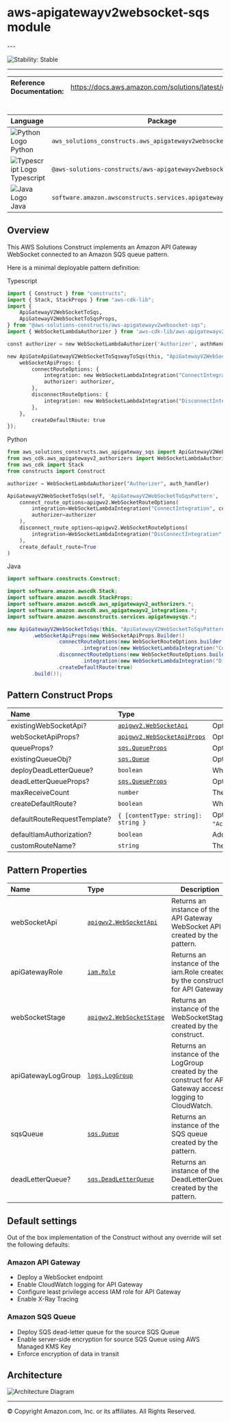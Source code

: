 # aws-apigatewayv2websocket-sqs module

<!--BEGIN STABILITY BANNER-->---


![Stability: Stable](https://img.shields.io/badge/cfn--resources-stable-success.svg?style=for-the-badge)

---
<!--END STABILITY BANNER-->

| **Reference Documentation**:| <span style="font-weight: normal">https://docs.aws.amazon.com/solutions/latest/constructs/</span>|
|:-------------|:-------------|

<div style="height:8px"></div>

| **Language**     | **Package**        |
|:-------------|-----------------|
|![Python Logo](https://docs.aws.amazon.com/cdk/api/latest/img/python32.png) Python|`aws_solutions_constructs.aws_apigatewayv2websocket_sqs`|
|![Typescript Logo](https://docs.aws.amazon.com/cdk/api/latest/img/typescript32.png) Typescript|`@aws-solutions-constructs/aws-apigatewayv2websocket-sqs`|
|![Java Logo](https://docs.aws.amazon.com/cdk/api/latest/img/java32.png) Java|`software.amazon.awsconstructs.services.apigatewayv2websocketsqs`|

## Overview

This AWS Solutions Construct implements an Amazon API Gateway WebSocket connected to an Amazon SQS queue pattern.

Here is a minimal deployable pattern definition:

Typescript

```python
import { Construct } from "constructs";
import { Stack, StackProps } from "aws-cdk-lib";
import {
	ApiGatewayV2WebSocketToSqs,
	ApiGatewayV2WebSocketToSqsProps,
} from "@aws-solutions-constructs/aws-apigatewayv2websocket-sqs";
import { WebSocketLambdaAuthorizer } from 'aws-cdk-lib/aws-apigatewayv2-authorizers';

const authorizer = new WebSocketLambdaAuthorizer('Authorizer', authHandler);

new ApiGateApiGatewayV2WebSocketToSqswayToSqs(this, "ApiGatewayV2WebSocketToSqsPattern", {
	webSocketApiProps: {
		connectRouteOptions: {
			integration: new WebSocketLambdaIntegration("ConnectIntegration", connectLambda),
			authorizer: authorizer,
		},
		disconnectRouteOptions: {
			integration: new WebSocketLambdaIntegration("DisconnectIntegration", disconnectLambda),
		},
	},
        createDefaultRoute: true
});
```

Python

```python
from aws_solutions_constructs.aws_apigateway_sqs import ApiGatewayV2WebSocketToSqs
from aws_cdk.aws_apigatewayv2_authorizers import WebSocketLambdaAuthorizer
from aws_cdk import Stack
from constructs import Construct

authorizer = WebSocketLambdaAuthorizer("Authorizer", auth_handler)

ApiGatewayV2WebSocketToSqs(self, 'ApiGatewayV2WebSocketToSqsPattern',
    connect_route_options=apigwv2.WebSocketRouteOptions(
        integration=WebSocketLambdaIntegration("ConnectIntegration", connect_lambda),
        authorizer=authorizer
    ),
    disconnect_route_options=apigwv2.WebSocketRouteOptions(
        integration=WebSocketLambdaIntegration("DisConnectIntegration", disconnect_lambda),
    ),
    create_default_route=True
)
```

Java

```java
import software.constructs.Construct;

import software.amazon.awscdk.Stack;
import software.amazon.awscdk.StackProps;
import software.amazon.awscdk.aws_apigatewayv2_authorizers.*;
import software.amazon.awscdk.aws_apigatewayv2_integrations.*;
import software.amazon.awsconstructs.services.apigatewaysqs.*;

new ApiGatewayV2WebSocketToSqs(this, "ApiGatewayV2WebSocketToSqsPattern", new ApiGatewayV2WebSocketToSqsProps.Builder()
        .webSocketApiProps(new WebSocketApiProps.Builder()
                .connectRouteOptions(new WebSocketRouteOptions.builder()
                        .integration(new WebSocketLambdaIntegration("ConnectIntegration", connect_lambda)))
                .disconnectRouteOptions(new WebSocketRouteOptions.builder()
                        .integration(new WebSocketLambdaIntegration("DisConnectIntegration", disconnect_lambda)))
                .createDefaultRoute(true)
        .build());
```

## Pattern Construct Props

| **Name**     | **Type**        | **Description** |
|:-------------|:----------------|-----------------|
|existingWebSocketApi?|[`apigwv2.WebSocketApi`](https://docs.aws.amazon.com/cdk/api/v2/docs/aws-cdk-lib.aws_apigatewayv2.WebSocketApi.html)|Optional API Gateway WebSocket instance. Providing both existingWebSocketApi and webSocketApiProps will cause an error.|
|webSocketApiProps?|[`apigwv2.WebSocketApiProps`](https://docs.aws.amazon.com/cdk/api/v2/docs/aws-cdk-lib.aws_apigatewayv2.WebSocketApiProps.html)|Optional user-provided props to override the default props for the API Gateway. Providing both existingWebSocketApi and webSocketApiProps will cause an error.|
|queueProps?|[`sqs.QueueProps`](https://docs.aws.amazon.com/cdk/api/v2/docs/aws-cdk-lib.aws_sqs.QueueProps.html)|Optional user-provided props to override the default props for the queue. Providing both existingQueueObj and queueProps will cause an error.|
|existingQueueObj?|[`sqs.Queue`](https://docs.aws.amazon.com/cdk/api/v2/docs/aws-cdk-lib.aws_sqs.Queue.html)|Optional existing instance of SQS Queue. Providing both existingQueueObj and queueProps will cause an error.|
|deployDeadLetterQueue?|`boolean`|Whether to deploy a secondary queue to be used as a dead letter queue. Defaults to `true`.|
|deadLetterQueueProps?|[`sqs.QueueProps`](https://docs.aws.amazon.com/cdk/api/v2/docs/aws-cdk-lib.aws_sqs.QueueProps.html)|Optional properties to use for creating dead letter queue. Note that if you are creating a FIFO Queue, the dead letter queue should also be FIFO.|
|maxReceiveCount|`number`|The number of times a message can be unsuccessfully dequeued before being moved to the dead-letter queue.|
|createDefaultRoute?|`boolean`|Whether to create a default route. At least one of createDefaultRoute or customRouteName must be provided. If set to true, then it will use the value supplied with `defaultRouteRequestTemplate`.|
|defaultRouteRequestTemplate?|`{ [contentType: string]: string }`|Optional user provided API Gateway Request Template for the default route and/ or customRoute (if customRouteName is provided). This property will only be used if createDefaultRoute is `true`. If createDefaultRoute is `true` and this property is not provided, the construct will create the default route with the following VTL mapping `"Action=SendMessage&MessageGroupId=$input.path('$.MessageGroupId')&MessageDeduplicationId=$context.requestId&MessageAttribute.1.Name=connectionId&MessageAttribute.1.Value.StringValue=$context.connectionId&MessageAttribute.1.Value.DataType=String&MessageAttribute.2.Name=requestId&MessageAttribute.2.Value.StringValue=$context.requestId&MessageAttribute.2.Value.DataType=String&MessageBody=$util.urlEncode($input.json($util.escapeJavaScript('$').replaceAll(\"\\\\'\",\"'\")))"`.|
|defaultIamAuthorization?|`boolean`|Add IAM authorization to the $connect path by default. Only set this to false if: 1) If plan to provide an authorizer with the `$connect` route; or 2) The API should be open (no authorization) (AWS recommends against deploying unprotected APIs). If an authorizer is specified in connectRouteOptions, this parameter is ignored and no default IAM authorizer will be created. |
|customRouteName?|`string`|The name of the route that will be sent through WebSocketApiProps.routeSelectionExpression when invoking the WebSocket endpoint. At least one of createDefaultRoute or customRouteName must be provided. |

## Pattern Properties

| **Name**     | **Type**        | **Description** |
|:-------------|:----------------|-----------------|
|webSocketApi|[`apigwv2.WebSocketApi`](https://docs.aws.amazon.com/cdk/api/v2/docs/aws-cdk-lib.aws_apigatewayv2.WebSocketApi.html)|Returns an instance of the API Gateway WebSocket API created by the pattern.|
|apiGatewayRole|[`iam.Role`](https://docs.aws.amazon.com/cdk/api/v2/docs/aws-cdk-lib.aws_iam.Role.html)|Returns an instance of the iam.Role created by the construct for API Gateway.|
|webSocketStage|[`apigwv2.WebSocketStage`](https://docs.aws.amazon.com/cdk/api/v2/docs/aws-cdk-lib.aws_apigatewayv2.WebSocketStage.html)|Returns an instance of the WebSocketStage created by the construct.|
|apiGatewayLogGroup|[`logs.LogGroup`](https://docs.aws.amazon.com/cdk/api/v2/docs/aws-cdk-lib.aws_logs.LogGroup.html)|Returns an instance of the LogGroup created by the construct for API Gateway access logging to CloudWatch.|
|sqsQueue|[`sqs.Queue`](https://docs.aws.amazon.com/cdk/api/v2/docs/aws-cdk-lib.aws_sqs.Queue.html)|Returns an instance of the SQS queue created by the pattern.|
|deadLetterQueue?|[`sqs.DeadLetterQueue`](https://docs.aws.amazon.com/cdk/api/v2/docs/aws-cdk-lib.aws_sqs.DeadLetterQueue.html)|Returns an instance of the DeadLetterQueue created by the pattern.|

## Default settings

Out of the box implementation of the Construct without any override will set the following defaults:

### Amazon API Gateway

* Deploy a WebSocket endpoint
* Enable CloudWatch logging for API Gateway
* Configure least privilege access IAM role for API Gateway
* Enable X-Ray Tracing

### Amazon SQS Queue

* Deploy SQS dead-letter queue for the source SQS Queue
* Enable server-side encryption for source SQS Queue using AWS Managed KMS Key
* Enforce encryption of data in transit

## Architecture

![Architecture Diagram](architecture.png)

---


© Copyright Amazon.com, Inc. or its affiliates. All Rights Reserved.
